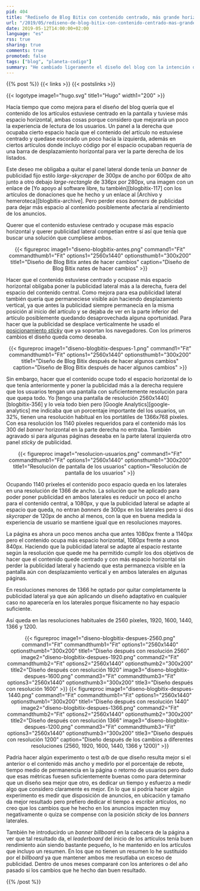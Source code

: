 ```yaml
---
pid: 404
title: "Rediseño de Blog Bitix con contenido centrado, más grande horizontalmente y publicidad lateral sticky"
url: "/2019/05/rediseno-de-blog-bitix-con-contenido-centrado-mas-grande-horizontalmente-y-publicidad-lateral-sticky/"
date: 2019-05-12T14:00:00+02:00
language: "es"
rss: true
sharing: true
comments: true
promoted: false
tags: ["blog", "planeta-codigo"]
summary: "He cambiado ligeramente el diseño del blog con la intención de mejorar la experiencia de usuario haciendo que el contenido quede centrado en la pantalla en vez de estar desplazado un poco a la izquierda por un panel lateral. Pero más espacio horizontal para el contenido podría afectar negativamente al rendmiento de los _banners_ de publicidad lateralessi tenía que quitarlos con lo que he tenido que buscar una solución para ambos requerimientos. También he experimentado con la disposición de la publicidad, incluido un _billboard_ y publicidad lateral _sticky_ para que permanezca más tiempo visible y quizá mejorar su rendmiento."
---
```


{{% post %}}
{{< links >}}
{{< postslinks >}}

{{< logotype image1="hugo.svg" title1="Hugo" width1="200" >}}

Hacía tiempo que como mejora para el diseño del blog quería que el contenido de los artículos estuviese centrado en la pantalla y tuviese más espacio horizontal, ambas cosas porque considero que mejoraría un poco la experiencia de lectura de los usuarios. Un panel a la derecha que ocupaba cierto espacio hacía que el contenido del artículo no estuviese centrado y quedase escorado un poco hacia la izquierda, además en ciertos artículos donde incluyo código por el espacio ocupaban requería de una barra de desplazamiento horizontal para ver la parte derecha de los listados.

Este deseo me obligaba a quitar el panel lateral donde tenía un _banner_ de publicidad fijo estilo _large-skycraper_ de 300px de ancho por 600px de alto junto a otro debajo _large-rectangle_ de 336px por 280px, una imagen con un enlace de [Yo apoyo al software libre, tu también][blogbitix-117] con los artículos de donaciones que he hecho y un enlace al [Archivo y hemeroteca][blogbitix-archive]. Pero perder esos _banners_ de publicidad para dejar más espacio al contenido posiblemente afectaría al rendimiento de los anuncios.

Querer que el contenido estuviese centrado y ocupase más espacio horizontal y querer publicidad lateral competían entre sí así que tenía que buscar una solución que cumpliese ambos.

<div class="media" style="text-align: center;">
    {{< figureproc
        image1="diseno-blogbitix-antes.png" command1="Fit" commandthumb1="Fit" options1="2560x1440" optionsthumb1="300x200" title1="Diseño de Blog Bitix antes de hacer cambios"
        caption="Diseño de Blog Bitix nates de hacer cambios" >}}
</div>

Hacer que el contenido estuviese centrado y ocupase más espacio horizontal obligaba poner la publicidad lateral más a la derecha, fuera del espacio del contenido central. Como mejora para esa publicidad lateral también quería que permaneciese visible aún haciendo desplazamiento vertical, ya que antes la publicidad siempre permanecía en la misma posición al inicio del artículo y se dejaba de ver en la parte inferior del artículo posiblemente quedando desaprovechada alguna oportunidad. Para hacer que la publicidad se desplace verticalmente he usado el [posicionamiento _sticky_](https://developer.mozilla.org/en-US/docs/Web/CSS/position) que ya soportan los navegadores. Con los primeros cambios el diseño queda como deseaba.

<div class="media" style="text-align: center;">
    {{< figureproc
        image1="diseno-blogbitix-despues-1.png" command1="Fit" commandthumb1="Fit" options1="2560x1440" optionsthumb1="300x200" title1="Diseño de Blog Bitix después de hacer algunos cambios"
        caption="Diseño de Blog Bitix después de hacer algunos cambios" >}}
</div>

Sin embargo, hacer que el contenido ocupe todo el espacio horizontal de lo que tenía anteriormente y poner la publicidad más a la derecha requiere que los usuarios tengan una pantalla con suficientemente resolución para que quepa todo. Yo [tengo una pantalla de resolución 2560x1440][blogbitix-356] y lo veía todo bien pero [Google Analytics][google-analytics] me indicaba que un porcentaje importante del los usuarios, un 32%, tienen una resolución habitual en los portátiles de 1366x768 píxeles. Con esa resolución los 1140 píxeles requeridos para el contenido más los 300 del _banner_ horizontal en la parte derecha no entraba. También agravado si para algunas páginas deseaba en la parte lateral izquierda otro panel _sticky_ de publicidad.

<div class="media" style="text-align: center;">
    {{< figureproc
        image1="resolucion-usuarios.png" command1="Fit" commandthumb1="Fit" options1="2560x1440" optionsthumb1="300x200" title1="Resolución de pantalla de los usuarios"
        caption="Resolución de pantalla de los usuarios" >}}
</div>

Ocupando 1140 príxeles el contenido poco espacio queda en los laterales en una resolución de 1366 de ancho. La solución que he aplicado para poder poner publicidad en ambos laterales es reducir un poco el ancho para el contenido central, a 1080px, y que la publicidad lateral se adapte al espacio que queda, no entran _banners_ de 300px en los laterales pero si dos _skycraper_ de 120px de ancho al menos, con la que en buena medida la experiencia de usuario se mantiene igual que en resoluciones mayores.

La página es ahora un poco menos ancha que antes 1080px frente a 1140px pero el contenido ocupa más espacio horizontal, 1080px frente a unos 840px. Haciendo que la publicidad lateral se adapte al espacio restante según la resolución que quede me ha permitido cumplir los dos objetivos de hacer que el contenido quede centrado y con más espacio horizontal sin perder la publicidad lateral y haciendo que esta permanezca visible en la pantalla aún con desplazamiento vertical y en ambos laterales en algunas páginas.

En resoluciones menores de 1366 he optado por quitar completamente la publicidad lateral ya que aún aplicando un diseño adaptativo en cualquier caso no aparecería en los laterales porque físicamente no hay espacio suficiente.

Así queda en las resoluciones habituales de 2560 píxeles, 1920, 1600, 1440, 1366 y 1200.

<div class="media" style="text-align: center;">
    {{< figureproc
        image1="diseno-blogbitix-despues-2560.png" command1="Fit" commandthumb1="Fit" options1="2560x1440" optionsthumb1="300x200" title1="Diseño después con resolución 2560"
        image2="diseno-blogbitix-despues-1920.png" command2="Fit" commandthumb2="Fit" options2="2560x1440" optionsthumb2="300x200" title2="Diseño después con resolución 1920"
        image3="diseno-blogbitix-despues-1600.png" command3="Fit" commandthumb3="Fit" options3="2560x1440" optionsthumb3="300x200" title3="Diseño después con resolución 1600" >}}
    {{< figureproc
        image1="diseno-blogbitix-despues-1440.png" command1="Fit" commandthumb1="Fit" options1="2560x1440" optionsthumb1="300x200" title1="Diseño después con resolución 1440"
        image2="diseno-blogbitix-despues-1366.png" command2="Fit" commandthumb2="Fit" options2="2560x1440" optionsthumb2="300x200" title2="Diseño después con resolución 1366"
        image3="diseno-blogbitix-despues-1200.png" command3="Fit" commandthumb3="Fit" options3="2560x1440" optionsthumb3="300x200" title3="Diseño después con resolución 1200"
        caption="Diseño después de los cambios a diferentes resoluciones (2560, 1920, 1600, 1440, 1366 y 1200)" >}}
</div>

Padría hacer algún experimento o test _a/b_ de que diseño resulta mejor si el anterior o el contenido más ancho y medirlo por el porcentaje de rebote, tiempo medio de permanencia en la página o retorno de usuarios pero dudo que esas métricas fuesen suficientemente buenas como para determinar que un diseño sea mejor que otro, es dedicar un tiempo y esfuerzo a medir algo que considero claramente es mejor. En lo que si podría hacer algún experimento es medir que disposición de anuncios, en ubicación y tamaño da mejor resultado pero prefiero dedicar el tiempo a escribir artículos, no creo que los cambios que he hecho en los anuncios impacten muy negativamente o quiza se compense con la posición _sticky_ de los _banners_ laterales.

También he introducirdo un _banner_ _billboard_ en la cabecera de la página a ver que tal resultado da, el _leaderboard_ del inicio de los artículos tenía buen rendimiento aún siendo bastante pequeño, lo he mantenido en los artículos que incluyo un resumen. En los que no tienen un resumen lo he sustituido por el _billboard_ ya que mantener ambos me resutlaba un exceso de publicidad. Dentro de unos meses compararé con los anteriores o del año pasado si los cambios que he hecho dan buen resultado.

{{% /post %}}
